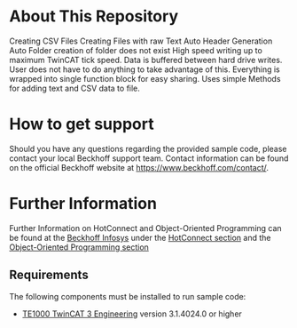 # About This Repository
Creating CSV Files
Creating Files with raw Text
Auto Header Generation
Auto Folder creation of folder does not exist
High speed writing up to maximum TwinCAT tick speed. Data is buffered between hard drive writes. User does not have to do anything to take advantage of this.
Everything is wrapped into single function block for easy sharing. 
Uses simple Methods for adding text and CSV data to file.

# How to get support
Should you have any questions regarding the provided sample code, please contact your local Beckhoff support team. Contact information can be found on the official Beckhoff website at https://www.beckhoff.com/contact/.

# Further Information
Further Information on HotConnect and Object-Oriented Programming can be found at the [Beckhoff Infosys](https://infosys.beckhof.com) under the [HotConnect section](https://infosys.beckhoff.com/content/1033/ethercatsystem/2469077771.html?id=8287668039751154112) and the [Object-Oriented Programming section](https://infosys.beckhoff.com/content/1033/tc3_plc_intro/2527303819.html?id=2193627161316266753)

## Requirements

The following components must be installed to run sample code:

- [TE1000 TwinCAT 3 Engineering](https://www.beckhoff.com/en-en/products/automation/twincat/te1xxx-twincat-3-engineering/te1000.html) version 3.1.4024.0 or higher
